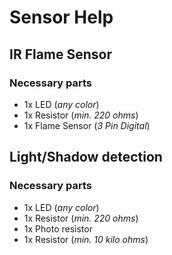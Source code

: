 # Sensor Help

## IR Flame Sensor

### Necessary parts

- 1x LED (_any color_)
- 1x Resistor (_min. 220 ohms_)
- 1x Flame Sensor (_3 Pin Digital_)

## Light/Shadow detection

### Necessary parts

- 1x LED (_any color_)
- 1x Resistor (_min. 220 ohms_)
- 1x Photo resistor
- 1x Resistor (_min. 10 kilo ohms_) 

